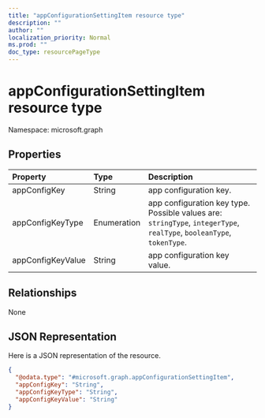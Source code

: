 ```yaml
---
title: "appConfigurationSettingItem resource type"
description: ""
author: ""
localization_priority: Normal
ms.prod: ""
doc_type: resourcePageType
---
```


# appConfigurationSettingItem resource type


Namespace: microsoft.graph



## Properties
|Property|Type|Description|
|:---|:---|:---|
|appConfigKey|String|app configuration key.|
|appConfigKeyType|Enumeration|app configuration key type. Possible values are: `stringType`, `integerType`, `realType`, `booleanType`, `tokenType`.|
|appConfigKeyValue|String|app configuration key value.|

## Relationships
None

## JSON Representation
Here is a JSON representation of the resource.
<!-- {
  "blockType": "resource",
  "@odata.type": "microsoft.graph.appConfigurationSettingItem"
}
-->
``` json
{
  "@odata.type": "#microsoft.graph.appConfigurationSettingItem",
  "appConfigKey": "String",
  "appConfigKeyType": "String",
  "appConfigKeyValue": "String"
}
```


